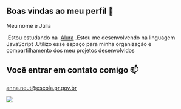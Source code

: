 ## Boas vindas ao meu perfil 🖤

Meu nome é Júlia

.Estou estudando na .[Alura](https://www.alura.com.br)
.Estou me desenvolvendo na linguagem JavaScript
.Utilizo esse espaço para minha organização e compartilhamento dos meu projetos desenvolvidos

## Você entrar em contato comigo 📫

anna.neut@escola.pr.gov.br

![](https://media.tenor.com/1lG3IFLFQugAAAAC/blackcat-black.gif)
